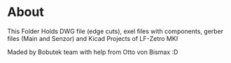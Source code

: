 # About
This Folder Holds DWG file (edge cuts), exel files with components, gerber files (Main and Senzor) and Kicad Projects of LF-Zetro MKI 

Maded by Bobutek team with help from Otto von Bismax :D
